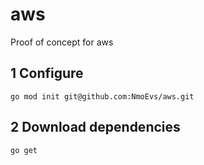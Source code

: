 # aws
Proof of concept for aws

## 1 Configure
    go mod init git@github.com:NmoEvs/aws.git 

## 2 Download dependencies
    go get